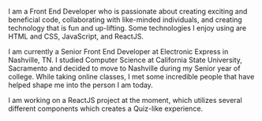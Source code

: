 I am a Front End Developer who is passionate about creating exciting and beneficial code, collaborating with like-minded individuals, and creating technology that is fun and up-lifting.  Some technologies I enjoy using are HTML and CSS, JavaScript, and ReactJS.

I am currently a Senior Front End Developer at Electronic Express in Nashville, TN.  I studied Computer Science at California State University, Sacramento and decided to move to Nashville during my Senior year of college.  While taking online classes, I met some incredible people that have helped shape me into the person I am today.

I am working on a ReactJS project at the moment, which utilizes several different components which creates a Quiz-like experience.
